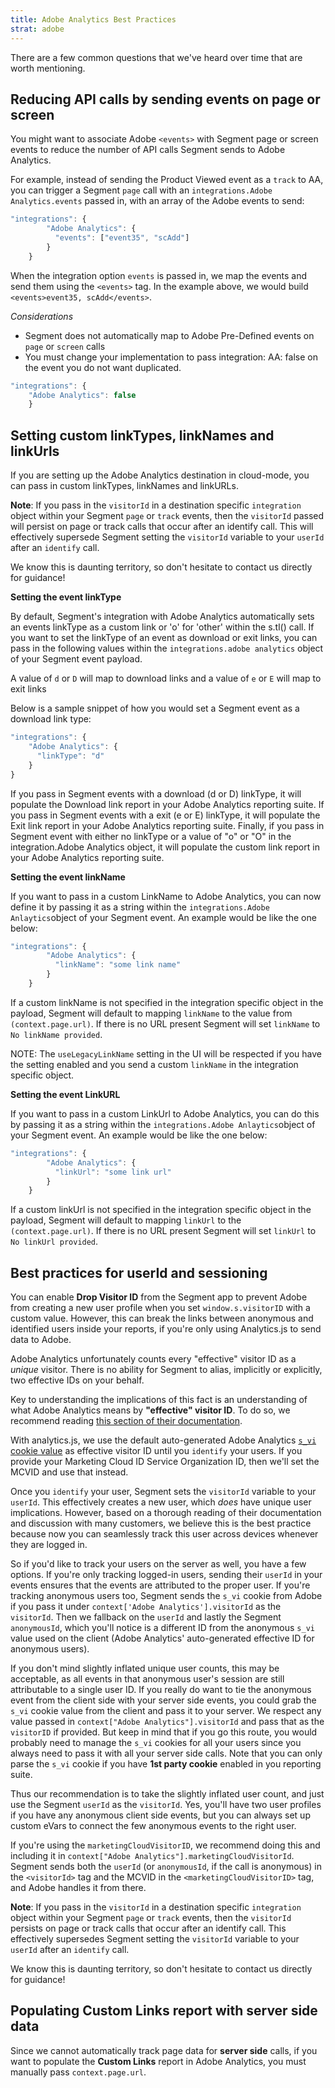 ```yaml
---
title: Adobe Analytics Best Practices
strat: adobe
---
```


There are a few common questions that we've heard over time that are worth mentioning.

## Reducing API calls by sending events on page or screen

You might want to associate Adobe `<events>` with Segment page or screen events to reduce the number of API calls Segment sends to Adobe Analytics.

For example, instead of sending the Product Viewed event as a `track` to AA, you can trigger a Segment `page` call with an `integrations.Adobe Analytics.events` passed in, with an array of the Adobe events to send:

```javascript
"integrations": {
        "Adobe Analytics": {
          "events": ["event35", "scAdd"]
        }
    }
```

When the integration option `events` is passed in, we map the events and send them using the `<events>` tag. In the example above, we would build `<events>event35, scAdd</events>`.

_Considerations_

- Segment does not automatically map to Adobe Pre-Defined events on `page` or `screen` calls
- You must change your implementation to pass integration: AA: false on the event you do not want duplicated.

```javascript
"integrations": {
    "Adobe Analytics": false
    }
```

## Setting custom linkTypes, linkNames and linkUrls
If you are setting up the Adobe Analytics destination in cloud-mode, you can pass in custom linkTypes, linkNames and linkURLs.

**Note**: If you pass in the `visitorId` in a destination specific `integration` object within your Segment `page` or `track` events, then the `visitorId` passed will persist on page or track calls that occur after an identify call. This will effectively supersede Segment setting the `visitorId` variable to your `userId` after an `identify` call.

We know this is daunting territory, so don't hesitate to contact us directly for guidance!

**Setting the event linkType**

By default, Segment's integration with Adobe Analytics automatically sets an events linkType as a custom link or 'o' for 'other' within the s.tl() call. If you want to set the linkType of an event as download or exit links, you can pass in the following values within the `integrations.adobe analytics` object of your Segment event payload.

A value of `d` or `D` will map to download links and a value of `e` or `E` will map to exit links

Below is a sample snippet of how you would set a Segment event as a download link type:

```javascript
"integrations": {
    "Adobe Analytics": {
      "linkType": "d"
    }
}
```

If you pass in Segment events with a download (d or D) linkType, it will populate the Download link report in your Adobe Analytics reporting suite. If you pass in Segment events with a exit (e or E) linkType, it will populate the Exit link report in your Adobe Analytics reporting suite. Finally, if you pass in Segment event with either no linkType or a value of "o" or "O" in the integration.Adobe Analytics object, it will populate the custom link report in your Adobe Analytics reporting suite.

**Setting the event linkName**

If you want to pass in a custom LinkName to Adobe Analytics, you can now define it by passing it as a string within the `integrations.Adobe Anlaytics`object of your Segment event. An example would be like the one below:

```javascript
"integrations": {
        "Adobe Analytics": {
          "linkName": "some link name"
        }
    }
```

If a custom linkName is not specified in the integration specific object in the payload, Segment will default to mapping `linkName` to the value from `(context.page.url)`. If there is no URL present Segment will set `linkName`  to `No linkName provided`.

NOTE: The `useLegacyLinkName` setting in the UI will be respected if you have the setting enabled and you send a custom `linkName` in the integration specific object.

**Setting the event LinkURL**

If you want to pass in a custom LinkUrl to Adobe Analytics, you can do this by passing it as a string within the `integrations.Adobe Anlaytics`object of your Segment event. An example would be like the one below:

```javascript
"integrations": {
        "Adobe Analytics": {
          "linkUrl": "some link url"
        }
    }
```

If a custom linkUrl is not specified in the integration specific object in the payload, Segment will default to mapping `linkUrl` to the `(context.page.url)`. If there is no URL present Segment will set `linkUrl`  to `No linkUrl provided`.


## Best practices for userId and sessioning
You can enable **Drop Visitor ID** from the Segment app to prevent Adobe from creating a new user profile when you set `window.s.visitorID` with a custom value. However, this can break the links between anonymous and identified users inside your reports, if you're only using Analytics.js to send data to Adobe.

Adobe Analytics unfortunately counts every "effective" visitor ID as a *unique* visitor. There is no ability for Segment to alias, implicitly or explicitly, two effective IDs on your behalf.

Key to understanding the implications of this fact is an understanding of what Adobe Analytics means by **"effective" visitor ID**. To do so, we recommend reading [this section of their documentation](https://marketing.adobe.com/resources/help/en_US/sc/implement/xdevice_visid.html).

With analytics.js, we use the default auto-generated Adobe Analytics [`s_vi` cookie value](https://marketing.adobe.com/developer/documentation/data-insertion/c-visitor-id) as effective visitor ID until you `identify` your users. If you provide your Marketing Cloud ID Service Organization ID, then we'll set the MCVID and use that instead.

Once you `identify` your user, Segment sets the `visitorId` variable to your `userId`. This effectively creates a new user, which *does* have unique user implications. However, based on a thorough reading of their documentation and discussion with many customers, we believe this is the best practice because now you can seamlessly track this user across devices whenever they are logged in.

So if you'd like to track your users on the server as well, you have a few options. If you're only tracking logged-in users, sending their `userId` in your events ensures that the events are attributed to the proper user. If you're tracking anonymous users too, Segment sends the `s_vi` cookie from Adobe if you pass it under `context['Adobe Analytics'].visitorId` as the `visitorId`. Then we fallback on the `userId` and lastly the Segment `anonymousId`, which you'll notice is a different ID from the anonymous `s_vi` value used on the client (Adobe Analytics' auto-generated effective ID for anonymous users).

If you don't mind slightly inflated unique user counts, this may be acceptable, as all events in that anonymous user's session are still attributable to a single user ID. If you really do want to tie the anonymous event from the client side with your server side events, you could grab the `s_vi` cookie value from the client and pass it to your server. We respect any value passed in `context["Adobe Analytics"].visitorId` and pass that as the `visitorID` if provided. But keep in mind that if you go this route, you would probably need to manage the `s_vi` cookies for all your users since you always need to pass it with all your server side calls. Note that you can only parse the `s_vi` cookie if you have **1st party cookie** enabled in you reporting suite.

Thus our recommendation is to take the slightly inflated user count, and just use the Segment `userId` as the `visitorId`. Yes, you'll have two user profiles if you have any anonymous client side events, but you can always set up custom eVars to connect the few anonymous events to the right user.

If you're using the `marketingCloudVisitorID`, we recommend doing this and including it in `context["Adobe Analytics"].marketingCloudVisitorId`. Segment sends both the `userId` (or `anonymousId`, if the call is anonymous) in the `<visitorId>` tag and the MCVID in the `<marketingCloudVisitorID>` tag, and Adobe handles it from there.

**Note**: If you pass in the `visitorId` in a destination specific `integration` object within your Segment `page` or `track` events, then the `visitorId` persists on page or track calls that occur after an identify call. This effectively supersedes Segment setting the `visitorId` variable to your `userId` after an `identify` call.

<!-- TODO if you manually pass the visitorID in the Segment page or track call, then it sticks around after identify is called, and it prevents it from breaking - whatever you pass in the integrations object overrides what segment's adobe integration code logic does-->

We know this is daunting territory, so don't hesitate to contact us directly for guidance!

## Populating Custom Links report with server side data

Since we cannot automatically track page data for **server side** calls, if you want to populate the **Custom Links** report in Adobe Analytics, you must manually pass `context.page.url`.
